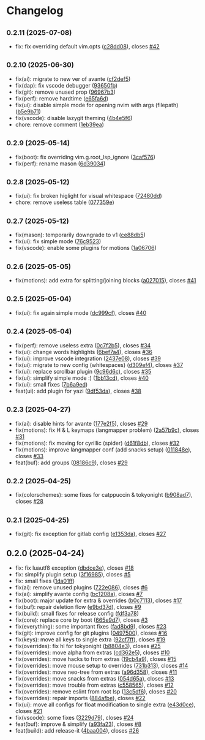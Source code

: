 # Changelog

## <small>0.2.11 (2025-07-08)</small>

* fix: fix overriding default vim.opts ([c28dd08](https://github.com/aimuzov/LazyVimx/commit/c28dd08)), closes [#42](https://github.com/aimuzov/LazyVimx/issues/42)

## <small>0.2.10 (2025-06-30)</small>

* fix(ai): migrate to new ver of avante ([cf2def5](https://github.com/aimuzov/LazyVimx/commit/cf2def5))
* fix(dap): fix vscode debugger ([93650fb](https://github.com/aimuzov/LazyVimx/commit/93650fb))
* fix(git): remove unused prop ([96967b3](https://github.com/aimuzov/LazyVimx/commit/96967b3))
* fix(perf): remove hardtime ([e65fa6d](https://github.com/aimuzov/LazyVimx/commit/e65fa6d))
* fix(ui): disable simple mode for opening nvim with args (filepath) ([b5e9b71](https://github.com/aimuzov/LazyVimx/commit/b5e9b71))
* fix(vscode): disable lazygit theming ([4b4e5f6](https://github.com/aimuzov/LazyVimx/commit/4b4e5f6))
* chore: remove comment ([1eb39ea](https://github.com/aimuzov/LazyVimx/commit/1eb39ea))

## <small>0.2.9 (2025-05-14)</small>

* fix(boot): fix overriding vim.g.root_lsp_ignore ([3caf576](https://github.com/aimuzov/LazyVimx/commit/3caf576))
* fix(perf): rename mason ([6d39034](https://github.com/aimuzov/LazyVimx/commit/6d39034))

## <small>0.2.8 (2025-05-12)</small>

* fix(ui): fix broken higlight for visual whitespace ([72480dd](https://github.com/aimuzov/LazyVimx/commit/72480dd))
* chore: remove useless table ([077359e](https://github.com/aimuzov/LazyVimx/commit/077359e))

## <small>0.2.7 (2025-05-12)</small>

* fix(mason): temporarily downgrade to v1 ([ce88db5](https://github.com/aimuzov/LazyVimx/commit/ce88db5))
* fix(ui): fix simple mode ([76c9523](https://github.com/aimuzov/LazyVimx/commit/76c9523))
* fix(vscode): enable some plugins for motions ([1a06706](https://github.com/aimuzov/LazyVimx/commit/1a06706))

## <small>0.2.6 (2025-05-05)</small>

* fix(motions): add extra for splitting/joining blocks ([a027015](https://github.com/aimuzov/LazyVimx/commit/a027015)), closes [#41](https://github.com/aimuzov/LazyVimx/issues/41)

## <small>0.2.5 (2025-05-04)</small>

* fix(ui): fix again simple mode ([dc999cf](https://github.com/aimuzov/LazyVimx/commit/dc999cf)), closes [#40](https://github.com/aimuzov/LazyVimx/issues/40)

## <small>0.2.4 (2025-05-04)</small>

* fix(perf): remove useless extra ([0c7f2b5](https://github.com/aimuzov/LazyVimx/commit/0c7f2b5)), closes [#34](https://github.com/aimuzov/LazyVimx/issues/34)
* fix(ui): change words highlights ([6bef7a4](https://github.com/aimuzov/LazyVimx/commit/6bef7a4)), closes [#36](https://github.com/aimuzov/LazyVimx/issues/36)
* fix(ui): improve vscode integration ([2437e08](https://github.com/aimuzov/LazyVimx/commit/2437e08)), closes [#39](https://github.com/aimuzov/LazyVimx/issues/39)
* fix(ui): migrate to new config (whitespaces) ([d309ef4](https://github.com/aimuzov/LazyVimx/commit/d309ef4)), closes [#37](https://github.com/aimuzov/LazyVimx/issues/37)
* fix(ui): replace scrollbar plugin ([9c96d6c](https://github.com/aimuzov/LazyVimx/commit/9c96d6c)), closes [#35](https://github.com/aimuzov/LazyVimx/issues/35)
* fix(ui): simplify simple mode :) ([1bb13cd](https://github.com/aimuzov/LazyVimx/commit/1bb13cd)), closes [#40](https://github.com/aimuzov/LazyVimx/issues/40)
* fix(ui): small fixes ([7b6a9ed](https://github.com/aimuzov/LazyVimx/commit/7b6a9ed))
* feat(ui): add plugin for yazi ([9df53da](https://github.com/aimuzov/LazyVimx/commit/9df53da)), closes [#38](https://github.com/aimuzov/LazyVimx/issues/38)

## <small>0.2.3 (2025-04-27)</small>

* fix(ai): disable hints for avante ([177e2f5](https://github.com/aimuzov/LazyVimx/commit/177e2f5)), closes [#29](https://github.com/aimuzov/LazyVimx/issues/29)
* fix(motions): fix H & L keymaps (langmapper problem) ([2a57b9c](https://github.com/aimuzov/LazyVimx/commit/2a57b9c)), closes [#31](https://github.com/aimuzov/LazyVimx/issues/31)
* fix(motions): fix moving for cyrillic (spider) ([d61f8db](https://github.com/aimuzov/LazyVimx/commit/d61f8db)), closes [#32](https://github.com/aimuzov/LazyVimx/issues/32)
* fix(motions): improve langmapper conf (add snacks setup) ([011848e](https://github.com/aimuzov/LazyVimx/commit/011848e)), closes [#33](https://github.com/aimuzov/LazyVimx/issues/33)
* feat(buf): add groups ([08186c9](https://github.com/aimuzov/LazyVimx/commit/08186c9)), closes [#29](https://github.com/aimuzov/LazyVimx/issues/29)

## <small>0.2.2 (2025-04-25)</small>

* fix(colorschemes): some fixes for catppuccin & tokyonight ([b908ad7](https://github.com/aimuzov/LazyVimx/commit/b908ad7)), closes [#28](https://github.com/aimuzov/LazyVimx/issues/28)

## <small>0.2.1 (2025-04-25)</small>

* fix(git): fix exception for  gitlab config ([e1353da](https://github.com/aimuzov/LazyVimx/commit/e1353da)), closes [#27](https://github.com/aimuzov/LazyVimx/issues/27)

## 0.2.0 (2025-04-24)

* fix: fix luautf8 exception ([dbdce3e](https://github.com/aimuzov/LazyVimx/commit/dbdce3e)), closes [#18](https://github.com/aimuzov/LazyVimx/issues/18)
* fix: simplify plugin setup ([3f16985](https://github.com/aimuzov/LazyVimx/commit/3f16985)), closes [#5](https://github.com/aimuzov/LazyVimx/issues/5)
* fix: small fixes ([1da01ff](https://github.com/aimuzov/LazyVimx/commit/1da01ff))
* fix(ai): remove unused plugins ([722e086](https://github.com/aimuzov/LazyVimx/commit/722e086)), closes [#6](https://github.com/aimuzov/LazyVimx/issues/6)
* fix(ai): simplify avante config ([bc1208a](https://github.com/aimuzov/LazyVimx/commit/bc1208a)), closes [#7](https://github.com/aimuzov/LazyVimx/issues/7)
* fix(boot): major update for extra & overrides ([b0c7113](https://github.com/aimuzov/LazyVimx/commit/b0c7113)), closes [#17](https://github.com/aimuzov/LazyVimx/issues/17)
* fix(buf): repair deletion flow ([e9bd37d](https://github.com/aimuzov/LazyVimx/commit/e9bd37d)), closes [#9](https://github.com/aimuzov/LazyVimx/issues/9)
* fix(build): small fixes for release config ([fdf3a78](https://github.com/aimuzov/LazyVimx/commit/fdf3a78))
* fix(core): replace core by boot ([665e9d7](https://github.com/aimuzov/LazyVimx/commit/665e9d7)), closes [#3](https://github.com/aimuzov/LazyVimx/issues/3)
* fix(everything): some important fixes ([fad8bd9](https://github.com/aimuzov/LazyVimx/commit/fad8bd9)), closes [#23](https://github.com/aimuzov/LazyVimx/issues/23)
* fix(git): improve config for git plugins ([0497500](https://github.com/aimuzov/LazyVimx/commit/0497500)), closes [#16](https://github.com/aimuzov/LazyVimx/issues/16)
* fix(keys): move all keys to single extra ([92cf7ff](https://github.com/aimuzov/LazyVimx/commit/92cf7ff)), closes [#19](https://github.com/aimuzov/LazyVimx/issues/19)
* fix(overrides): fix hl for tokyonight ([b8804e3](https://github.com/aimuzov/LazyVimx/commit/b8804e3)), closes [#25](https://github.com/aimuzov/LazyVimx/issues/25)
* fix(overrides): move alpha from extras ([cd362e5](https://github.com/aimuzov/LazyVimx/commit/cd362e5)), closes [#10](https://github.com/aimuzov/LazyVimx/issues/10)
* fix(overrides): move hacks to from extras ([19cb4a9](https://github.com/aimuzov/LazyVimx/commit/19cb4a9)), closes [#15](https://github.com/aimuzov/LazyVimx/issues/15)
* fix(overrides): move mouse setup to overrides ([731b313](https://github.com/aimuzov/LazyVimx/commit/731b313)), closes [#14](https://github.com/aimuzov/LazyVimx/issues/14)
* fix(overrides): move neo-tree from extras ([a96d358](https://github.com/aimuzov/LazyVimx/commit/a96d358)), closes [#11](https://github.com/aimuzov/LazyVimx/issues/11)
* fix(overrides): move snacks from extras ([054d65a](https://github.com/aimuzov/LazyVimx/commit/054d65a)), closes [#13](https://github.com/aimuzov/LazyVimx/issues/13)
* fix(overrides): move trouble from extras ([c558565](https://github.com/aimuzov/LazyVimx/commit/c558565)), closes [#12](https://github.com/aimuzov/LazyVimx/issues/12)
* fix(overrides): remove eslint from root lsp ([13c5df6](https://github.com/aimuzov/LazyVimx/commit/13c5df6)), closes [#20](https://github.com/aimuzov/LazyVimx/issues/20)
* fix(overrides): repair imports ([884afbe](https://github.com/aimuzov/LazyVimx/commit/884afbe)), closes [#22](https://github.com/aimuzov/LazyVimx/issues/22)
* fix(ui): move all configs for float modification to single extra ([e43d0ce](https://github.com/aimuzov/LazyVimx/commit/e43d0ce)), closes [#21](https://github.com/aimuzov/LazyVimx/issues/21)
* fix(vscode): some fixes ([3229d79](https://github.com/aimuzov/LazyVimx/commit/3229d79)), closes [#24](https://github.com/aimuzov/LazyVimx/issues/24)
* feat(buf): improve & simplify ([a93fa23](https://github.com/aimuzov/LazyVimx/commit/a93fa23)), closes [#8](https://github.com/aimuzov/LazyVimx/issues/8)
* feat(build): add release-it ([4baa004](https://github.com/aimuzov/LazyVimx/commit/4baa004)), closes [#26](https://github.com/aimuzov/LazyVimx/issues/26)

